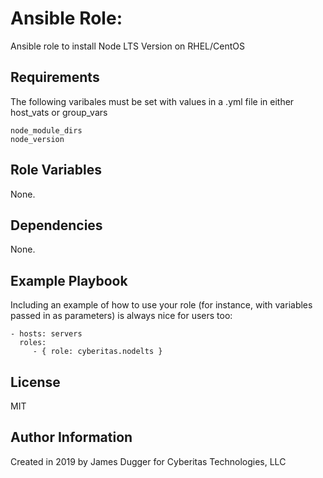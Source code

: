 Ansible Role:  
=========

Ansible role to install Node LTS Version on RHEL/CentOS

Requirements
------------

The following varibales must be set with values in a .yml file in either host_vats or group_vars

```
node_module_dirs
node_version
```
Role Variables
--------------

None.

Dependencies
------------

None.

Example Playbook
----------------

Including an example of how to use your role (for instance, with variables passed in as parameters) is always nice for users too:

    - hosts: servers
      roles:
         - { role: cyberitas.nodelts }

License
-------

MIT

Author Information
------------------

Created in 2019 by James Dugger for Cyberitas Technologies, LLC
